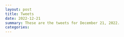 ```yaml
---
layout: post
title: Tweets
date: 2022-12-21
summary: These are the tweets for December 21, 2022.
categories:
---
```


